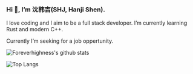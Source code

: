### Hi 👋, I’m 沈韩吉(SHJ, Hanji Shen). 

I love coding and I aim to be a full stack developer. I’m currently learning Rust and modern C++.

Currently I’m seeking for a job oppertunity.

![Foreverhighness's github stats](https://github-readme-stats.vercel.app/api?username=Foreverhighness&count_private=true&theme=dracula)

![Top Langs](https://github-readme-stats.vercel.app/api/top-langs/?username=Foreverhighness&layout=compact&count_private=true&theme=dracula)

<!--
**Foreverhighness/Foreverhighness** is a ✨ _special_ ✨ repository because its `README.md` (this file) appears on your GitHub profile.

Here are some ideas to get you started:

- 🔭 I’m currently working on ...
- 🌱 I’m currently learning ...
- 👯 I’m looking to collaborate on ...
- 🤔 I’m looking for help with ...
- 💬 Ask me about ...
- 📫 How to reach me: ...
- 😄 Pronouns: ...
- ⚡ Fun fact: ...
-->

